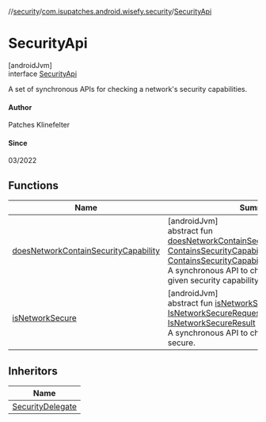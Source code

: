 //[security](../../../index.md)/[com.isupatches.android.wisefy.security](../index.md)/[SecurityApi](index.md)

# SecurityApi

[androidJvm]\
interface [SecurityApi](index.md)

A set of synchronous APIs for checking a network's security capabilities.

#### Author

Patches Klinefelter

#### Since

03/2022

## Functions

| Name | Summary |
|---|---|
| [doesNetworkContainSecurityCapability](does-network-contain-security-capability.md) | [androidJvm]<br>abstract fun [doesNetworkContainSecurityCapability](does-network-contain-security-capability.md)(request: [ContainsSecurityCapabilityRequest](../../com.isupatches.android.wisefy.security.entities/-contains-security-capability-request/index.md)): [ContainsSecurityCapabilityResult](../../com.isupatches.android.wisefy.security.entities/-contains-security-capability-result/index.md)<br>A synchronous API to check if a network has a given security capability. |
| [isNetworkSecure](is-network-secure.md) | [androidJvm]<br>abstract fun [isNetworkSecure](is-network-secure.md)(request: [IsNetworkSecureRequest](../../com.isupatches.android.wisefy.security.entities/-is-network-secure-request/index.md)): [IsNetworkSecureResult](../../com.isupatches.android.wisefy.security.entities/-is-network-secure-result/index.md)<br>A synchronous API to check if a network is secure. |

## Inheritors

| Name |
|---|
| [SecurityDelegate](../-security-delegate/index.md) |
